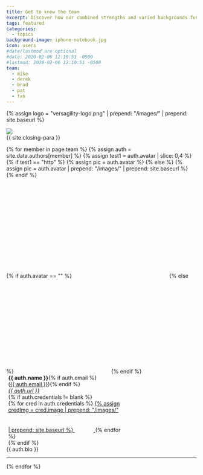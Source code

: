 ```yaml
---
title: Get to know the team
excerpt: Discover how our combined strengths and varied backgrounds fuel innovation
tags: featured
categories:
  - topics
background-image: iphone-notebook.jpg
icon: users
#date/lastmod are optional
#date: 2020-02-06 12:10:51 -0500
#lastmod: 2020-02-06 12:10:51 -0500
team:
  - mike
  - derek
  - brad
  - pat
  - tan
---
```


{%   assign logo = "versagility-logo.png" | prepend: "/images/" | prepend: site.baseurl %}
<div class="row">
  <div class="col-md-4" markdown="1">
  <img class="center-block" src="{{logo}}">
  </div>
  <div class="col-md-8" markdown="1">
  {{ site.closing-para }}
  </div>
</div>

{% for member in page.team %}
{% assign auth = site.data.authors[member] %}
{% assign test1 = auth.avatar | slice: 0,4 %}
{% if test1 == "http" %}
{%   assign pic = auth.avatar %}
{% else %}
{%   assign pic = auth.avatar | prepend: "/images/" | prepend: site.baseurl %}
{% endif %}
<div class="author" style="margin-bottom:10px">
  <div class="auth-info">
  {% if auth.avatar == "" %}
  <div style="display:inline-block;border-radius:7px;overflow:hidden;height:250px;width:250px;background-size:250px;"><span class="icon fa-user styleN"></span></div>
  {% else %}
  <div style="display:inline-block;border-radius:7px;overflow:hidden;height:250px;width:250px;background:url({{ pic }});background-size:250px;"></div>
  {% endif %}
  <br/>
  <div style="display:inline-block;padding-left:5px"><b>{{
    auth.name }}</b>{% if auth.email %}<br />(<a href="mailto:{{ auth.email }}">{{ auth.email }}</a>){% endif %}<br
    /><i><a href="{{ auth.url }}" target="_blank">{{ auth.url }}</a></i><br/>
    {% if auth.credentials != blank %}
      <div style="width:300px;word-wrap: break-word">
      {% for cred in auth.credentials %}
        <a href="{{cred.url}}" target="_blank">
          {% assign credImg = cred.image | prepend: "/images/" | prepend: site.baseurl %}
          <div style="display:inline-block;border-radius:7px;overflow:hidden;height:50px;width:50px;background:url({{ credImg }});background-size:50px;" title="{{cred.text}}"></div>
        </a>
      {% endfor %}
      </div>
    {% endif %}
  </div>
  </div>
  <div class="auth-desc">{{ auth.bio }}</div>
</div>
<hr/>
{% endfor %}
